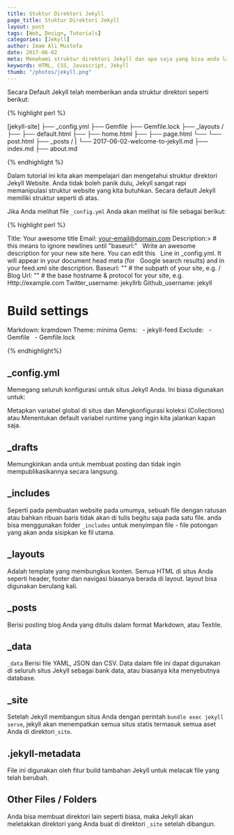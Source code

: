 ```yaml
---
title: Stuktur Direktori Jekyll
page_title: Stuktur Direktori Jekyll
layout: post
tags: [Web, Design, Tutorials]
categories: [Jekyll]
author: Imam Ali Mustofa
date: 2017-06-02
meta: Memahami struktur direktori Jekyll dan apa saja yang bisa anda lakukan dengan menggunakan Jekyll.
keywords: HTML, CSS, Javascript, Jekyll
thumb: "/photos/jekyll.png"
---
```


Secara Default Jekyll telah memberikan anda struktur direktori seperti berikut:

{% highlight perl %}

[jekyll-site]
├── _config.yml
├── Gemfile
├── Gemfile.lock
├── _layouts /
├── ├── default.html
├── ├── home.html
├── ├── page.html
└── └── post.html
├── _posts /
| └── 2017-06-02-welcome-to-jekyll.md
├── index.md
├── about.md

{% endhighlight %}

Dalam tutorial ini kita akan mempelajari dan mengetahui struktur direktori Jekyll Website. Anda tidak boleh panik dulu, Jekyll sangat rapi memanipulasi struktur website yang kita butuhkan. Secara default Jekyll memiliki struktur seperti di atas.

Jika Anda melihat file `_config.yml` Anda akan melihat isi file sebagai berikut:

{% highlight perl %}

Title: Your awesome title
Email: your-email@domain.com
Description:> # this means to ignore newlines until "baseurl:"
  Write an awesome description for your new site here. You can edit this
  Line in _config.yml. It will appear in your document head meta (for
  Google search results) and in your feed.xml site description.
Baseurl: "" # the subpath of your site, e.g. / Blog
Url: "" # the base hostname & protocol for your site, e.g. Http://example.com
Twitter_username: jekyllrb
Github_username: jekyll

# Build settings
Markdown: kramdown
Theme: minima
Gems:
  - jekyll-feed
Exclude:
  - Gemfile
  - Gemfile.lock

{% endhighlight%}

## _config.yml
Memegang seluruh konfigurasi untuk situs Jekyll Anda. Ini biasa digunakan untuk:

Metapkan variabel global di situs dan Mengkonfigurasi koleksi (Collections) atau Menentukan default variabel runtime yang ingin kita jalankan kapan saja.

## _drafts
Memungkinkan anda untuk membuat posting dan tidak ingin mempublikasikannya secara langsung.

## _includes
Seperti pada pembuatan website pada umumya, sebuah file dengan ratusan atau bahkan ribuan baris tidak akan di tulis begitu saja pada satu file. anda bisa menggunakan folder `_includes` untuk menyimpan file - file potongan yang akan anda sisipkan ke fil utama.

## _layouts
Adalah template yang membungkus konten. Semua HTML di situs Anda seperti header, footer dan navigasi biasanya berada di layout. layout bisa digunakan berulang kali.

## _posts
Berisi posting blog Anda yang ditulis dalam format Markdown, atau Textile.

## _data
`_data` Berisi file YAML, JSON dan CSV. Data dalam file ini dapat digunakan di seluruh situs Jekyll sebagai bank data, atau biasanya kita menyebutnya database.

## _site
Setelah Jekyll membangun situs Anda dengan perintah `bundle exec jekyll serve`, jekyll akan menempatkan semua situs statis termasuk semua aset Anda di direktori`_site`.

## .jekyll-metadata
File ini digunakan oleh fitur build tambahan Jekyll untuk melacak file yang telah berubah.

## Other Files / Folders
Anda bisa membuat direktori lain seperti biasa, maka Jekyll akan meletakkan direktori yang Anda buat di direktori `_site` setelah dibangun.